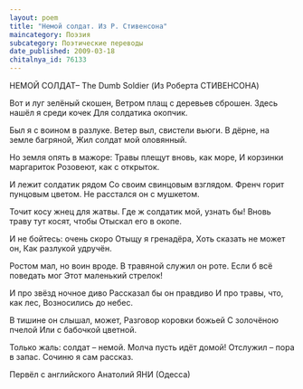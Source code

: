 ```yaml
---
layout: poem
title: "Немой солдат. Из Р. Стивенсона"
maincategory: Поэзия
subcategory: Поэтические переводы
date_published: 2009-03-18
chitalnya_id: 76133
---
```




НЕМОЙ СОЛДАТ– The Dumb Soldier
(Из Роберта СТИВЕНСОНА)

Вот и луг зелёный скошен,
Ветром плащ с деревьев сброшен.
Здесь нашёл я среди кочек
Для солдатика окопчик.

Был я с воином в разлуке. 
Ветер выл, свистели вьюги.
В дёрне, на земле багряной,
Жил солдат мой оловянный.

Но земля опять в мажоре:
Травы плещут вновь, как море,
И корзинки маргариток
Розовеют, как с открыток.

И лежит солдатик рядом
Со своим свинцовым взглядом.
Френч горит пунцовым цветом.
Не расстался он с мушкетом.

Точит косу жнец для жатвы.
Где ж солдатик мой, узнать бы!
Вновь траву тут косят, чтобы
Отыскал его в окопе.

И не бойтесь: очень скоро
Отыщу я гренадёра,
Хоть сказать не может он,
Как разлукой удручён.

Ростом мал, но воин вроде.
В травяной служил он роте.
Если б всё поведать мог
Этот маленький стрелок!

И про звёзд ночное диво
Рассказал бы он правдиво
И про травы, что, как лес,
Возносились до небес.

В тишине он слышал, может,
Разговор коровки божьей
С золочёною пчелой
Или с бабочкой цветной.

Только жаль: солдат – немой.
Молча пусть идёт домой!
Отслужил – пора в запас.
Сочиню я сам рассказ.

Первёл с английского Анатолий ЯНИ (Одесса)






